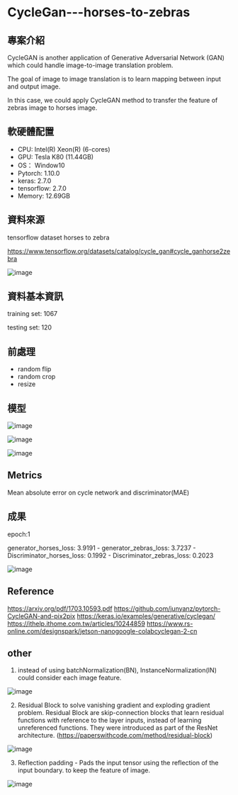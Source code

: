 # CycleGan---horses-to-zebras

## 專案介紹
CycleGAN is another application of Generative Adversarial Network (GAN) which could handle image-to-image translation problem.

The goal of image to image translation is to learn mapping between input and output image. 

In this case, we could apply CycleGAN method to transfer the feature of zebras  image to horses image.

## 軟硬體配置
* CPU: Intel(R) Xeon(R) (6-cores)
* GPU: Tesla K80 (11.44GB)
* OS： Window10
* Pytorch: 1.10.0
* keras: 2.7.0
* tensorflow: 2.7.0
* Memory: 12.69GB
## 資料來源
tensorflow dataset horses to zebra

https://www.tensorflow.org/datasets/catalog/cycle_gan#cycle_ganhorse2zebra

![image](https://user-images.githubusercontent.com/77257138/154804374-c4782872-d916-4d3f-80dd-afa0308d37b6.png)

## 資料基本資訊
training set: 1067 

testing set: 120

## 前處理
* random flip
* random crop
* resize
## 模型

![image](https://user-images.githubusercontent.com/77257138/154804007-e7f4a8c9-afde-43be-a95d-40a254201720.png)

![image](https://user-images.githubusercontent.com/77257138/154804412-4f1c50c6-3f80-4c2e-8530-48d49b2dbb75.png)

![image](https://user-images.githubusercontent.com/77257138/154804418-6863168e-5dad-4ce6-8304-e9235827f61c.png)

## Metrics
Mean absolute error on cycle network and discriminator(MAE)

## 成果
epoch:1

generator_horses_loss: 3.9191 - generator_zebras_loss: 3.7237 - Discriminator_horses_loss: 0.1992 - Discriminator_zebras_loss: 0.2023

![image](https://user-images.githubusercontent.com/77257138/154804458-2624e0e3-d530-4a7d-a32a-0f7296e15b79.png)

## Reference
https://arxiv.org/pdf/1703.10593.pdf
https://github.com/junyanz/pytorch-CycleGAN-and-pix2pix
https://keras.io/examples/generative/cyclegan/
https://ithelp.ithome.com.tw/articles/10244859
https://www.rs-online.com/designspark/jetson-nanogoogle-colabcyclegan-2-cn

## other
 1. instead of using batchNormalization(BN), InstanceNormalization(IN) could consider each image feature.
 
![image](https://user-images.githubusercontent.com/77257138/154804830-289a8ec1-2d5e-4acc-9b06-6a4b11e24057.png)

2. Residual Block to solve vanishing gradient and exploding gradient problem. Residual Block are skip-connection blocks that learn residual functions with reference to the layer inputs, instead of learning unreferenced functions. They were introduced as part of the ResNet architecture. (https://paperswithcode.com/method/residual-block)

![image](https://user-images.githubusercontent.com/77257138/154805042-07dd7e91-c038-4b95-9323-c6f499ea6c09.png)

3. Reflection padding - Pads the input tensor using the reflection of the input boundary. to keep the feature of image.

![image](https://user-images.githubusercontent.com/77257138/154805198-ce77aec8-c467-427d-a185-65b966402f9d.png)

